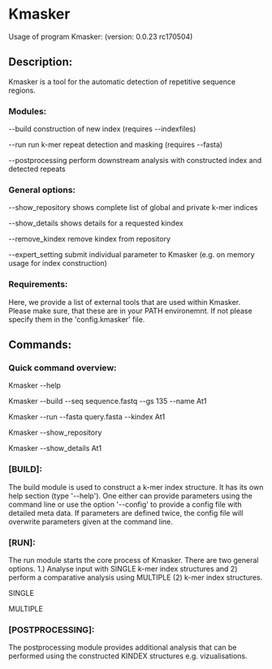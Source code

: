 # Kmasker

Usage of program Kmasker:
 (version:  0.0.23 rc170504)

## Description:

Kmasker is a tool for the automatic detection of repetitive sequence regions.

### Modules:

 --build                 construction of new index (requires --indexfiles)
 
 --run                   run k-mer repeat detection and masking (requires --fasta)
 
 --postprocessing        perform downstream analysis with constructed index and detected repeats
 

### General options:

 --show_repository       shows complete list of global and private k-mer indices
 
 --show_details          shows details for a requested kindex
 
 --remove_kindex         remove kindex from repository
 
 --expert_setting        submit individual parameter to Kmasker (e.g. on memory usage for index construction)


### Requirements:
Here, we provide a list of external tools that are used within Kmasker. Please make sure, that these are in your PATH environemnt. If not please specify them in the 'config.kmasker' file.

## Commands:

### Quick command overview:
Kmasker --help

Kmasker --build --seq sequence.fastq --gs 135 --name At1

Kmasker --run --fasta query.fasta --kindex At1

Kmasker --show_repository

Kmasker --show_details At1


### [BUILD]:

The build module is used to construct a k-mer index structure. It has its own help section (type '--help'). 
One either can provide parameters using the command line or use the option '--config' to provide a config file with detailed meta data. If parameters are defined twice, the config file will overwrite parameters given at the command line.

### [RUN]:

The run module starts the core process of Kmasker. There are two general options. 1.) Analyse input with SINGLE k-mer index structures and 2) perform a comparative analysis using MULTIPLE (2) k-mer index structures.

SINGLE

MULTIPLE


### [POSTPROCESSING]:

The postprocessing module provides additional analysis that can be performed using the constructed KINDEX structures e.g. vizualisations.


